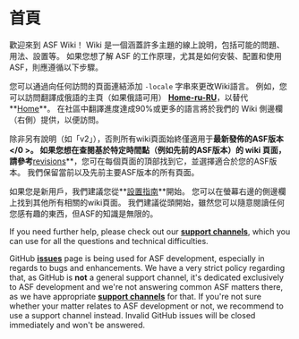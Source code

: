 # 首頁

歡迎來到 ASF Wiki！ Wiki 是一個涵蓋許多主題的線上說明，包括可能的問題、用法、設置等。 如果您想了解 ASF 的工作原理，尤其是如何安裝、配置和使用 ASF，則應遵循以下步驟。

您可以通過向任何訪問的頁面連結添加 `-locale` 字串來更改Wiki語言。 例如，您可以訪問翻譯成俄語的主頁（如果俄語可用） **[Home-ru-RU](https://github.com/JustArchiNET/ArchiSteamFarm/wiki/Home-ru-RU)**，以替代**[Home](https://github.com/JustArchiNET/ArchiSteamFarm/wiki/Home)**。 在社區中翻譯進度達成90%或更多的語言將於我們的 Wiki 側邊欄（右側）提供，以便訪問。

除非另有說明（如「v2」），否則所有wiki頁面始終僅適用于**最新發佈的ASF版本</0 >。 如果您想在查閱基於特定時間點（例如先前的ASF版本）的 wiki 頁面，請參考**[revisions](https://github.com/JustArchiNET/ArchiSteamFarm/wiki/_history)**，您可在每個頁面的頂部找到它，並選擇適合於您的ASF版本。 我們保留當前以及先前主要ASF版本的所有頁面。</p> 

如果您是新用戶，我們建議您從**[設置指南](https://github.com/JustArchiNET/ArchiSteamFarm/wiki/Setting-up)**開始。 您可以在螢幕右邊的側邊欄上找到其他所有相關的wiki頁面。 我們建議從頭開始，雖然您可以隨意閱讀任何您感有趣的東西，但ASF的知識是無限的。

If you need further help, please check out our **[support channels](https://github.com/JustArchiNET/ArchiSteamFarm/blob/main/.github/SUPPORT.md)**, which you can use for all the questions and technical difficulties.

GitHub **[issues](https://github.com/JustArchiNET/ArchiSteamFarm/issues)** page is being used for ASF development, especially in regards to bugs and enhancements. We have a very strict policy regarding that, as GitHub is **not** a general support channel, it's dedicated exclusively to ASF development and we're not answering common ASF matters there, as we have appropriate **[support channels](https://github.com/JustArchiNET/ArchiSteamFarm/blob/main/.github/SUPPORT.md)** for that. If you're not sure whether your matter relates to ASF development or not, we recommend to use a support channel instead. Invalid GitHub issues will be closed immediately and won't be answered.